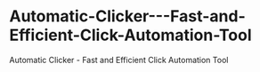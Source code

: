 # Automatic-Clicker---Fast-and-Efficient-Click-Automation-Tool
Automatic Clicker - Fast and Efficient Click Automation Tool
